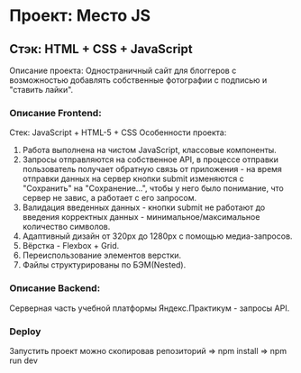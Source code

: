 # Проект: Место JS
## Стэк: HTML + CSS + JavaScript
Описание проекта: 
Одностраничный сайт для блоггеров с возможностью добавлять собственные фотографии с подписью и "ставить лайки".

### Описание Frontend:
Стек: JavaScript + HTML-5 + CSS
Особенности проекта:
1) Работа выполнена на чистом JavaScript, классовые компоненты.
2) Запросы отправляются на собственное API, в процессе отправки пользователь получает обратную связь от приложения - на время отправки данных на сервер кнопки submit изменяются c "Сохранить" на "Сохранение...", чтобы у него было понимание, что сервер не завис, а работает с его запросом.
3) Валидация введенных данных - кнопки submit не работают до введения корректных данных - минимальное/максимальное количество символов.
4) Адаптивный дизайн от 320px до 1280px с помощью медиа-запросов.
5) Вёрстка - Flexbox + Grid.
6) Переиспользование элементов верстки.
7) Файлы структурированы по БЭМ(Nested).

### Описание Backend:
Cерверная часть учебной платформы Яндекс.Практикум - запросы API.

### Deploy
Запустить проект можно скопировав репозиторий => npm install => npm run dev
